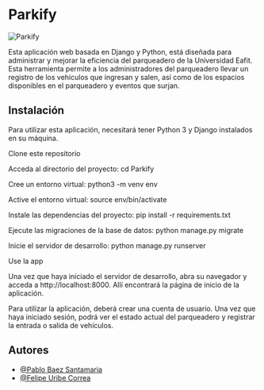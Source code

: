# Parkify

![Parkify](https://i.ibb.co/LdHMjZb/Logo-OK.png)

Esta aplicación web basada en Django y Python, está diseñada para administrar y mejorar la eficiencia del parqueadero de la Universidad Eafit. Esta herramienta permite a los administradores del parqueadero llevar un registro de los vehículos que ingresan y salen, así como de los espacios disponibles en el parqueadero y eventos que surjan.

## Instalación

Para utilizar esta aplicación, necesitará tener Python 3 y Django instalados en su máquina.

Clone este repositorio

Acceda al directorio del proyecto: cd Parkify

Cree un entorno virtual: python3 -m venv env

Active el entorno virtual: source env/bin/activate

Instale las dependencias del proyecto: pip install -r requirements.txt

Ejecute las migraciones de la base de datos: python manage.py migrate

Inicie el servidor de desarrollo: python manage.py runserver

Use la app


Una vez que haya iniciado el servidor de desarrollo, abra su navegador y acceda a http://localhost:8000. Allí encontrará la página de inicio de la aplicación.

Para utilizar la aplicación, deberá crear una cuenta de usuario. Una vez que haya iniciado sesión, podrá ver el estado actual del parqueadero y registrar la entrada o salida de vehículos.

## Autores

- [@Pablo Baez Santamaria](https://github.com/PabloBaezS)
- [@Felipe Uribe Correa](https://github.com/Uribef884)

